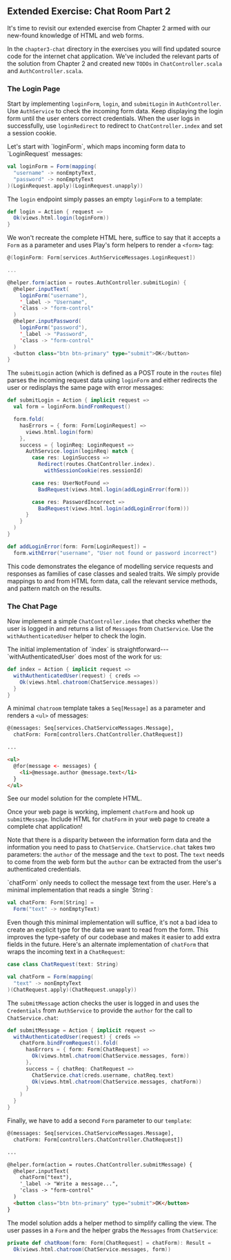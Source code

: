 ## Extended Exercise: Chat Room Part 2

It's time to revisit our extended exercise from Chapter 2
armed with our new-found knowledge of HTML and web forms.

In the `chapter3-chat` directory in the exercises you will find
updated source code for the internet chat application.
We've included the relevant parts of the solution from Chapter 2
and created new `TODOs` in `ChatController.scala` and
`AuthController.scala`.

### The Login Page

Start by implementing `loginForm`, `login`, and `submitLogin` in `AuthController`.
Use `AuthService` to check the incoming form data.
Keep displaying the login form until the user enters correct credentials.
When the user logs in successfully, use `loginRedirect`
to redirect to `ChatController.index` and set a session cookie.

<div class="solution">
Let's start with `loginForm`, which maps incoming form data to `LoginRequest` messages:

~~~ scala
val loginForm = Form(mapping(
  "username" -> nonEmptyText,
  "password" -> nonEmptyText
)(LoginRequest.apply)(LoginRequest.unapply))
~~~

The `login` endpoint simply passes an empty `loginForm` to a template:

~~~ scala
def login = Action { request =>
  Ok(views.html.login(loginForm))
}
~~~

We won't recreate the complete HTML here, suffice to say that it
accepts a `Form` as a parameter and uses Play's form helpers to render a `<form>` tag:

~~~ scala
@(loginForm: Form[services.AuthServiceMessages.LoginRequest])

...

@helper.form(action = routes.AuthController.submitLogin) {
  @helper.inputText(
    loginForm("username"),
    '_label -> "Username",
    'class -> "form-control"
  )
  @helper.inputPassword(
    loginForm("password"),
    '_label -> "Password",
    'class -> "form-control"
  )
  <button class="btn btn-primary" type="submit">OK</button>
}
~~~

The `submitLogin` action (which is defined as a POST route in the `routes` file)
parses the incoming request data using `loginForm` and either redirects the user
or redisplays the same page with error messages:

~~~ scala
def submitLogin = Action { implicit request =>
  val form = loginForm.bindFromRequest()

  form.fold(
    hasErrors = { form: Form[LoginRequest] =>
      views.html.login(form)
    },
    success = { loginReq: LoginRequest =>
      AuthService.login(loginReq) match {
        case res: LoginSuccess =>
          Redirect(routes.ChatController.index).
            withSessionCookie(res.sessionId)

        case res: UserNotFound =>
          BadRequest(views.html.login(addLoginError(form)))

        case res: PasswordIncorrect =>
          BadRequest(views.html.login(addLoginError(form)))
      }
    }
  )
}

def addLoginError(form: Form[LoginRequest]) =
  form.withError("username", "User not found or password incorrect")
~~~

This code demonstrates the elegance of modelling
service requests and responses as families of case classes and sealed traits.
We simply provide mappings to and from HTML form data,
call the relevant service methods, and pattern match on the results.
</div>

### The Chat Page

Now implement a simple `ChatController.index` that checks
whether the user is logged in and returns a list of `Messages` from `ChatService`.
Use the `withAuthenticatedUser` helper to check the login.

<div class="solution">
The initial implementation of `index` is straightforward---`withAuthenticatedUser`
does most of the work for us:

~~~ scala
def index = Action { implicit request =>
  withAuthenticatedUser(request) { creds =>
    Ok(views.html.chatroom(ChatService.messages))
  }
}
~~~

A minimal `chatroom` template takes a `Seq[Message]` as a parameter and
renders a `<ul>` of messages:

~~~ html
@(messages: Seq[services.ChatServiceMessages.Message],
  chatForm: Form[controllers.ChatController.ChatRequest])

...

<ul>
  @for(message <- messages) {
    <li>@message.author @message.text</li>
  }
</ul>
~~~

See our model solution for the complete HTML.
</div>

Once your web page is working, implement `chatForm` and hook up `submitMessage`.
Include HTML for `chatForm` in your web page to create a complete chat application!

Note that there is a disparity between the information form data
and the information you need to pass to `ChatService`.
`ChatService.chat` takes two parameters:
the `author` of the message and the `text` to post.
The `text` needs to come from the web form but the `author`
can be extracted from the user's authenticated credentials.

<div class="solution">
`chatForm` only needs to collect the message text from the user.
Here's a minimal implementation that reads a single `String`:

~~~ scala
val chatForm: Form[String] =
  Form("text" -> nonEmptyText)
~~~

Even though this minimal implementation will suffice,
it's not a bad idea to create an explicit type
for the data we want to read from the form.
This improves the type-safety of our codebase
and makes it easier to add extra fields in the future.
Here's an alternate implementation of `chatForm`
that wraps the incoming text in a `ChatRequest`:

~~~ scala
case class ChatRequest(text: String)

val chatForm = Form(mapping(
  "text" -> nonEmptyText
)(ChatRequest.apply)(ChatRequest.unapply))
~~~

The `submitMessage` action checks the user is logged in
and uses the `Credentials` from `AuthService` to
provide the `author` for the call to `ChatService.chat`:

~~~ scala
def submitMessage = Action { implicit request =>
  withAuthenticatedUser(request) { creds =>
    chatForm.bindFromRequest().fold(
      hasErrors = { form: Form[ChatRequest] =>
        Ok(views.html.chatroom(ChatService.messages, form))
      },
      success = { chatReq: ChatRequest =>
        ChatService.chat(creds.username, chatReq.text)
        Ok(views.html.chatroom(ChatService.messages, chatForm))
      }
    )
  }
}
~~~

Finally, we have to add a second `Form` parameter to our `template`:

~~~ html
@(messages: Seq[services.ChatServiceMessages.Message],
  chatForm: Form[controllers.ChatController.ChatRequest])

...

@helper.form(action = routes.ChatController.submitMessage) {
  @helper.inputText(
    chatForm("text"),
    '_label -> "Write a message...",
    'class -> "form-control"
  )
  <button class="btn btn-primary" type="submit">OK</button>
}
~~~

The model solution adds a helper method to simplify calling the view.
The user passes in a `Form` and the helper grabs the `Messages`
from `ChatService`:

~~~ scala
private def chatRoom(form: Form[ChatRequest] = chatForm): Result =
  Ok(views.html.chatroom(ChatService.messages, form))
~~~
</div>
